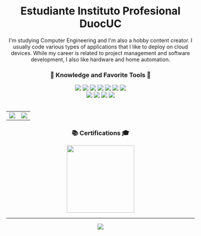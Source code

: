 <div align="center">
  <p>
    <h1> Estudiante Instituto Profesional DuocUC </h1>
  </p>
</div>

<div>
  <p align="center">I'm studying Computer Engineering and I'm also a hobby content creator. I usually code various types of applications that I like to deploy on cloud devices. While my career is related to project management and software development, I also like hardware and home automation.</p>
</div>

<div align="center">
  <h3>🧠 Knowledge and Favorite Tools 🧰</h3>
</div>
 
<div align="center">
  <img src="https://img.shields.io/badge/docker-%230db7ed.svg?style=for-the-badge&logo=docker&logoColor=white">
  <img src="https://img.shields.io/badge/Microsoft%20Azure-0078D4?logo=microsoftazure&logoColor=fff&style=for-the-badge">
  <img src="https://img.shields.io/badge/Oracle-F80000?logo=oracle&logoColor=fff&style=for-the-badge">
  <img src="https://img.shields.io/badge/Termius-000?logo=termius&logoColor=fff&style=for-the-badge">
  <img src="https://img.shields.io/badge/FileZilla-BF0000?logo=filezilla&logoColor=fff&style=for-the-badge">
  <img src="https://img.shields.io/badge/UML-FABD14?logo=uml&logoColor=000&style=for-the-badge">
  <img src="https://img.shields.io/badge/Cloudflare-F38020?logo=cloudflare&logoColor=fff&style=for-the-badge">

</div>

<div align="center">
  <img src="https://img.shields.io/badge/Linux-FCC624?logo=linux&logoColor=000&style=for-the-badge">
  <img src="https://img.shields.io/badge/Arch%20Linux-1793D1?logo=archlinux&logoColor=fff&style=for-the-badge">
  <img src="https://img.shields.io/badge/Ubuntu-E95420?logo=ubuntu&logoColor=fff&style=for-the-badge">
  <img src="https://img.shields.io/badge/Windows-0078D4?logo=windows&logoColor=fff&style=for-the-badge">
</div>

<br>


<table align="center">
  <tr>
    <td valign="top"><img src="https://github-readme-stats.vercel.app/api/top-langs/?username=strpalgato&theme=dark&show_icons=true&hide_border=true&layout=compact"/></td>
    <td valign="top"><img src="https://github-readme-stats.vercel.app/api?username=strpalgato&theme=dark&show_icons=true&hide_border=true&count_private=true"/></td>
  </tr>
</table>

<p>
  <div align="center">
    <h3>📚 Certifications 🎓</h3>
    <a href="https://www.credly.com/badges/1cd4a045-8ff5-4bb7-90e1-2ef75f465b8f/public_url" target"_blank">
      <img src="https://images.credly.com/images/be8fcaeb-c769-4858-b567-ffaaa73ce8cf/image.png" width="180px">
    </a>
  </div>
</p>

<hr>
<p align="center">
  <img src="https://imgur.com/4fynIyb.gif">
</p>
